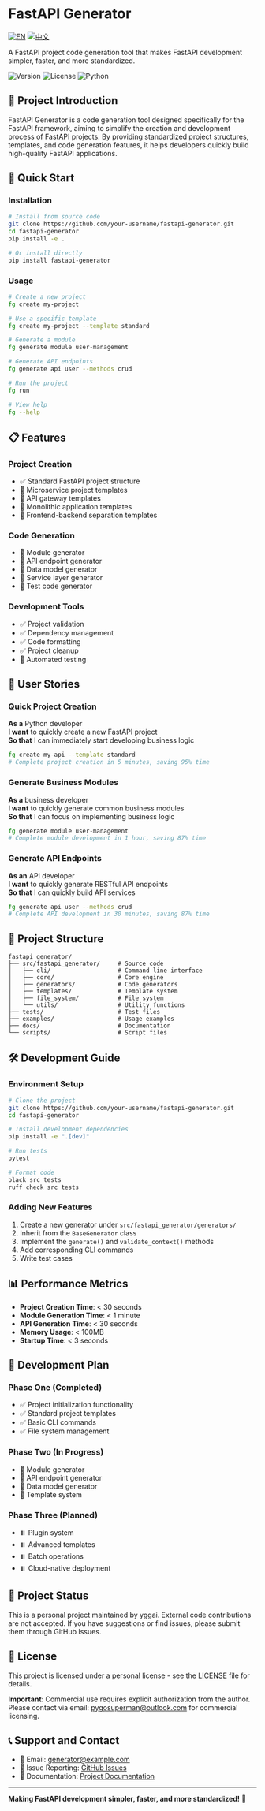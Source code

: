 # FastAPI Generator

[![EN](https://img.shields.io/badge/Language-English-blue)](README.md)
[![中文](https://img.shields.io/badge/语言-中文-red)](README_CN.md)

A FastAPI project code generation tool that makes FastAPI development simpler, faster, and more standardized.

![Version](https://img.shields.io/badge/version-0.1.0-blue)
![License](https://img.shields.io/badge/license-Personal-red)
![Python](https://img.shields.io/badge/Python-3.8%2B-yellow)

## 📖 Project Introduction

FastAPI Generator is a code generation tool designed specifically for the FastAPI framework, aiming to simplify the creation and development process of FastAPI projects. By providing standardized project structures, templates, and code generation features, it helps developers quickly build high-quality FastAPI applications.

## 🚀 Quick Start

### Installation

```bash
# Install from source code
git clone https://github.com/your-username/fastapi-generator.git
cd fastapi-generator
pip install -e .

# Or install directly
pip install fastapi-generator
```

### Usage

```bash
# Create a new project
fg create my-project

# Use a specific template
fg create my-project --template standard

# Generate a module
fg generate module user-management

# Generate API endpoints
fg generate api user --methods crud

# Run the project
fg run

# View help
fg --help
```

## 📋 Features

### Project Creation
- ✅ Standard FastAPI project structure
- 🔄 Microservice project templates
- 🔄 API gateway templates
- 🔄 Monolithic application templates
- 🔄 Frontend-backend separation templates

### Code Generation
- 🔄 Module generator
- 🔄 API endpoint generator
- 🔄 Data model generator
- 🔄 Service layer generator
- 🔄 Test code generator

### Development Tools
- ✅ Project validation
- ✅ Dependency management
- ✅ Code formatting
- ✅ Project cleanup
- 🔄 Automated testing

## 🎯 User Stories

### Quick Project Creation
**As a** Python developer  
**I want** to quickly create a new FastAPI project  
**So that** I can immediately start developing business logic

```bash
fg create my-api --template standard
# Complete project creation in 5 minutes, saving 95% time
```

### Generate Business Modules
**As a** business developer  
**I want** to quickly generate common business modules  
**So that** I can focus on implementing business logic

```bash
fg generate module user-management
# Complete module development in 1 hour, saving 87% time
```

### Generate API Endpoints
**As an** API developer  
**I want** to quickly generate RESTful API endpoints  
**So that** I can quickly build API services

```bash
fg generate api user --methods crud
# Complete API development in 30 minutes, saving 87% time
```

## 📁 Project Structure

```
fastapi_generator/
├── src/fastapi_generator/     # Source code
│   ├── cli/                   # Command line interface
│   ├── core/                  # Core engine
│   ├── generators/            # Code generators
│   ├── templates/             # Template system
│   ├── file_system/           # File system
│   └── utils/                 # Utility functions
├── tests/                     # Test files
├── examples/                  # Usage examples
├── docs/                      # Documentation
└── scripts/                   # Script files
```

## 🛠️ Development Guide

### Environment Setup

```bash
# Clone the project
git clone https://github.com/your-username/fastapi-generator.git
cd fastapi-generator

# Install development dependencies
pip install -e ".[dev]"

# Run tests
pytest

# Format code
black src tests
ruff check src tests
```

### Adding New Features

1. Create a new generator under `src/fastapi_generator/generators/`
2. Inherit from the `BaseGenerator` class
3. Implement the `generate()` and `validate_context()` methods
4. Add corresponding CLI commands
5. Write test cases

## 📊 Performance Metrics

- **Project Creation Time**: < 30 seconds
- **Module Generation Time**: < 1 minute
- **API Generation Time**: < 30 seconds
- **Memory Usage**: < 100MB
- **Startup Time**: < 3 seconds

## 🎯 Development Plan

### Phase One (Completed)
- ✅ Project initialization functionality
- ✅ Standard project templates
- ✅ Basic CLI commands
- ✅ File system management

### Phase Two (In Progress)
- 🔄 Module generator
- 🔄 API endpoint generator
- 🔄 Data model generator
- 🔄 Template system

### Phase Three (Planned)
- ⏸️ Plugin system
- ⏸️ Advanced templates
- ⏸️ Batch operations
- ⏸️ Cloud-native deployment

## 🤝 Project Status

This is a personal project maintained by yggai. External code contributions are not accepted. If you have suggestions or find issues, please submit them through GitHub Issues.

## 📄 License

This project is licensed under a personal license - see the [LICENSE](LICENSE) file for details.

**Important**: Commercial use requires explicit authorization from the author. Please contact via email: pygosuperman@outlook.com for commercial licensing.

## 📞 Support and Contact

- 📧 Email: generator@example.com
- 🐛 Issue Reporting: [GitHub Issues](https://github.com/your-username/fastapi-generator/issues)
- 📖 Documentation: [Project Documentation](docs/)

---

**Making FastAPI development simpler, faster, and more standardized!** 🚀 